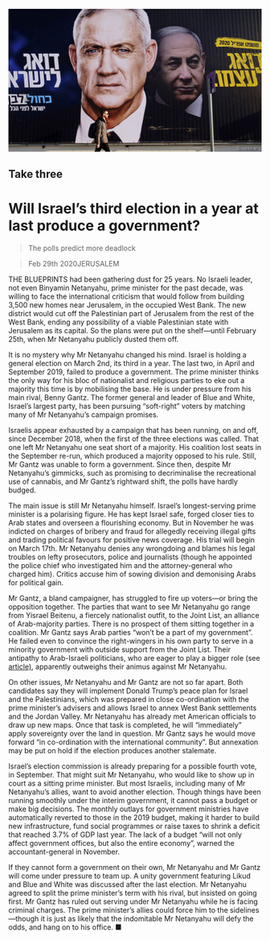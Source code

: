 ![](./images/20200229_MAP001_0.jpg)

## Take three

# Will Israel’s third election in a year at last produce a government?

> The polls predict more deadlock

> Feb 29th 2020JERUSALEM

THE BLUEPRINTS had been gathering dust for 25 years. No Israeli leader, not even Binyamin Netanyahu, prime minister for the past decade, was willing to face the international criticism that would follow from building 3,500 new homes near Jerusalem, in the occupied West Bank. The new district would cut off the Palestinian part of Jerusalem from the rest of the West Bank, ending any possibility of a viable Palestinian state with Jerusalem as its capital. So the plans were put on the shelf—until February 25th, when Mr Netanyahu publicly dusted them off.

It is no mystery why Mr Netanyahu changed his mind. Israel is holding a general election on March 2nd, its third in a year. The last two, in April and September 2019, failed to produce a government. The prime minister thinks the only way for his bloc of nationalist and religious parties to eke out a majority this time is by mobilising the base. He is under pressure from his main rival, Benny Gantz. The former general and leader of Blue and White, Israel’s largest party, has been pursuing “soft-right” voters by matching many of Mr Netanyahu’s campaign promises.

Israelis appear exhausted by a campaign that has been running, on and off, since December 2018, when the first of the three elections was called. That one left Mr Netanyahu one seat short of a majority. His coalition lost seats in the September re-run, which produced a majority opposed to his rule. Still, Mr Gantz was unable to form a government. Since then, despite Mr Netanyahu’s gimmicks, such as promising to decriminalise the recreational use of cannabis, and Mr Gantz’s rightward shift, the polls have hardly budged.

The main issue is still Mr Netanyahu himself. Israel’s longest-serving prime minister is a polarising figure. He has kept Israel safe, forged closer ties to Arab states and overseen a flourishing economy. But in November he was indicted on charges of bribery and fraud for allegedly receiving illegal gifts and trading political favours for positive news coverage. His trial will begin on March 17th. Mr Netanyahu denies any wrongdoing and blames his legal troubles on lefty prosecutors, police and journalists (though he appointed the police chief who investigated him and the attorney-general who charged him). Critics accuse him of sowing division and demonising Arabs for political gain.

Mr Gantz, a bland campaigner, has struggled to fire up voters—or bring the opposition together. The parties that want to see Mr Netanyahu go range from Yisrael Beitenu, a fiercely nationalist outfit, to the Joint List, an alliance of Arab-majority parties. There is no prospect of them sitting together in a coalition. Mr Gantz says Arab parties “won’t be a part of my government”. He failed even to convince the right-wingers in his own party to serve in a minority government with outside support from the Joint List. Their antipathy to Arab-Israeli politicians, who are eager to play a bigger role (see [article)](https://www.economist.com//middle-east-and-africa/2020/02/27/a-growing-number-of-jews-are-voting-for-arabs-in-israel), apparently outweighs their animus against Mr Netanyahu.

On other issues, Mr Netanyahu and Mr Gantz are not so far apart. Both candidates say they will implement Donald Trump’s peace plan for Israel and the Palestinians, which was prepared in close co-ordination with the prime minister’s advisers and allows Israel to annex West Bank settlements and the Jordan Valley. Mr Netanyahu has already met American officials to draw up new maps. Once that task is completed, he will “immediately” apply sovereignty over the land in question. Mr Gantz says he would move forward “in co-ordination with the international community”. But annexation may be put on hold if the election produces another stalemate.

Israel’s election commission is already preparing for a possible fourth vote, in September. That might suit Mr Netanyahu, who would like to show up in court as a sitting prime minister. But most Israelis, including many of Mr Netanyahu’s allies, want to avoid another election. Though things have been running smoothly under the interim government, it cannot pass a budget or make big decisions. The monthly outlays for government ministries have automatically reverted to those in the 2019 budget, making it harder to build new infrastructure, fund social programmes or raise taxes to shrink a deficit that reached 3.7% of GDP last year. The lack of a budget “will not only affect government offices, but also the entire economy”, warned the accountant-general in November.

If they cannot form a government on their own, Mr Netanyahu and Mr Gantz will come under pressure to team up. A unity government featuring Likud and Blue and White was discussed after the last election. Mr Netanyahu agreed to split the prime minister’s term with his rival, but insisted on going first. Mr Gantz has ruled out serving under Mr Netanyahu while he is facing criminal charges. The prime minister’s allies could force him to the sidelines—though it is just as likely that the indomitable Mr Netanyahu will defy the odds, and hang on to his office. ■